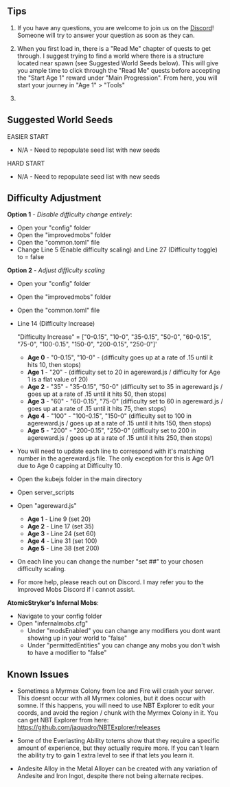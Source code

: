 ##
## Tips

1) If you have any questions, you are welcome to join us on the [Discord](https://discord.gg/Tt8sGvQRH4)! Someone will try to answer your question as soon as they can. 

2) When you first load in, there is a "Read Me" chapter of quests to get through. I suggest trying to find a world where there is a structure located near spawn (see Suggested World Seeds below). This will give you ample time to click through the "Read Me" quests before accepting the "Start Age 1" reward under "Main Progression". From here, you will start your journey in "Age 1" > "Tools"

3) 

##
## Suggested World Seeds
EASIER START
- N/A - Need to repopulate seed list with new seeds

HARD START
- N/A - Need to repopulate seed list with new seeds



##
## Difficulty Adjustment

**Option 1** - *Disable difficulty change entirely*:
 - Open your "config" folder
 - Open the "improvedmobs" folder
 - Open the "common.toml" file
 - Change Line 5 (Enable difficulty scaling) and Line 27 (Difficulty
   toggle) to = false
   
**Option 2** - *Adjust difficulty scaling*
 - Open your "config" folder
 - Open the "improvedmobs" folder
 - Open the "common.toml" file
 - Line 14 (Difficulty Increase)

 	"Difficulty Increase" = ["0-0.15", "10-0", "35-0.15", "50-0", "60-0.15", "75-0", "100-0.15", "150-0", "200-0.15", "250-0"]'

	 - **Age 0** - "0-0.15", "10-0" - (difficulty goes up at a rate of .15 until it hits 10, then stops)
	 - **Age 1** - "20" - (difficulty set to 20 in agereward.js / difficulty for Age 1 is a flat value of 20)
	 - **Age 2** - "35" - "35-0.15", "50-0" (difficulty set to 35 in agereward.js / goes up at a rate of .15 until it hits 50, then stops)
	 - **Age 3** - "60" - "60-0.15", "75-0" (difficulty set to 60 in agereward.js / goes up at a rate of .15 until it hits 75, then stops)
	 - **Age 4** - "100" - "100-0.15", "150-0" (difficulty set to 100 in agereward.js / goes up at a rate of .15 until it hits 150, then stops)
	 - **Age 5** - "200" - "200-0.15", "250-0" (difficulty set to 200 in agereward.js / goes up at a rate of .15 until it hits 250, then stops)

 - You will need to update each line to correspond with it's matching
   number in the agereward.js file. The only exception for this is Age
   0/1 due to Age 0 capping at Difficulty 10.
 - Open the kubejs folder in the main directory
 - Open server_scripts
 - Open "agereward.js"
	 - **Age 1** - Line 9 (set 20)
	 - **Age 2** - Line 17 (set 35)
	 - **Age 3** - Line 24 (set 60)
	 - **Age 4** - Line 31 (set 100)
	 - **Age 5** - Line 38 (set 200)
 - On each line you can change the number "set ##" to your chosen
   difficulty scaling.
 - For more help, please reach out on Discord. I may refer you to the Improved Mobs Discord if I cannot assist.
   
**AtomicStryker's Infernal Mobs**:
 - Navigate to your config folder
 - Open "infernalmobs.cfg"
	 - Under "modsEnabled" you can change any modifiers you dont want showing up in your world to "false"
	 - Under "permittedEntities" you can change any mobs you don't wish to have a modifier to "false"

##
## Known Issues

 - Sometimes a Myrmex Colony from Ice and Fire will crash your server. This doesnt occur with all Myrmex colonies, but it does occur with somne. If this happens, you will need to use NBT Explorer to edit your coords, and avoid the region / chunk with the Myrmex Colony in it. You can get NBT Explorer from here: https://github.com/jaquadro/NBTExplorer/releases

 - Some of the Everlasting Ability totems show that they require a specific amount of experience, but they actually require more. If you can't learn the ability try to gain 1 extra level to see if that lets you learn it.

 - Andesite Alloy in the Metal Alloyer can be created with any variation of Andesite and Iron Ingot, despite there not being alternate recipes.